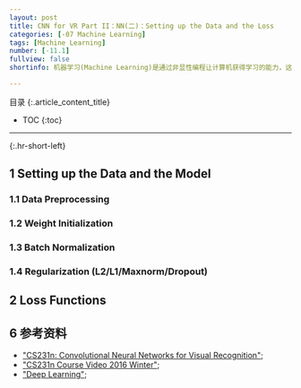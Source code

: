```yaml
---
layout: post
title: CNN for VR Part II：NN(二)：Setting up the Data and the Loss
categories: [-07 Machine Learning]
tags: [Machine Learning]
number: [-11.1]
fullview: false
shortinfo: 机器学习(Machine Learning)是通过非显性编程让计算机获得学习的能力，这在现代计算机科学中有着广泛的应用，从google的搜索分类，到OCR的训练以及AlphaGo的人工智能等等。本文是Coursera上吴恩达教授的《Machine Learning》系列课程的第一篇笔记：线性回归之单变量。

---
```

目录
{:.article_content_title}


* TOC
{:toc}

---
{:.hr-short-left}

## 1 Setting up the Data and the Model ##

### 1.1 Data Preprocessing ###

### 1.2 Weight Initialization ###

### 1.3 Batch Normalization ###

### 1.4 Regularization (L2/L1/Maxnorm/Dropout)

## 2 Loss Functions ##



## 6 参考资料 ##
- ["CS231n: Convolutional Neural Networks for Visual Recognition"](http://cs231n.stanford.edu/);
- ["CS231n Course Video 2016 Winter"](https://www.youtube.com/watch?v=g-PvXUjD6qg&index=1&list=PLIUoqCcJd2BjsI11qafvMWv_UqiH1Wu3Q);
- ["Deep Learning"](http://www.deeplearningbook.org/);